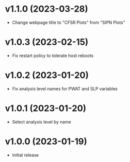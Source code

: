 # v1.1.0 (2023-03-28)

* Change webpage title to "CFSR Plots" from "SIPN Plots"


# v1.0.3 (2023-02-15)

* Fix restart policy to tolerate host reboots


# v1.0.2 (2023-01-20)

* Fix analysis level names for PWAT and SLP variables


# v1.0.1 (2023-01-20)

* Select analysis level by name


# v1.0.0 (2023-01-19)

* Initial release
